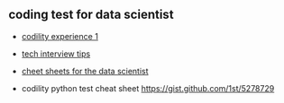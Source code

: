 
coding test for data scientist 
-------------------------------


* [codility experience 1](http://www.vurt.ru/2015/03/codility-evaluation-report/)

* [tech interview tips](https://blog.codility.com/tips-to-ace-your-next-technical-interview)

* [cheet sheets for the data scientist](https://www.analyticsvidhya.com/blog/2017/02/top-28-cheat-sheets-for-machine-learning-data-science-probability-sql-big-data/) 

 * codility python test cheat sheet https://gist.github.com/1st/5278729

